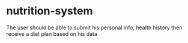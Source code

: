 # nutrition-system
The user should be able to submit his personal info, health history then receive a diet plan based on his data

